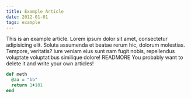 ```yaml
---
title: Example Article
date: 2012-01-01
tags: example
---
```

This is an example article. 
Lorem ipsum dolor sit amet, consectetur adipisicing elit. Soluta assumenda et beatae rerum hic, dolorum molestias. Tempore, veritatis? Iure veniam eius sunt nam fugit nobis, repellendus voluptate voluptatibus similique dolore!
READMORE
You probably want to delete it and write your own articles!

~~~ ruby
def meth
  @aa = "bb"
  return 1+101
end
~~~

